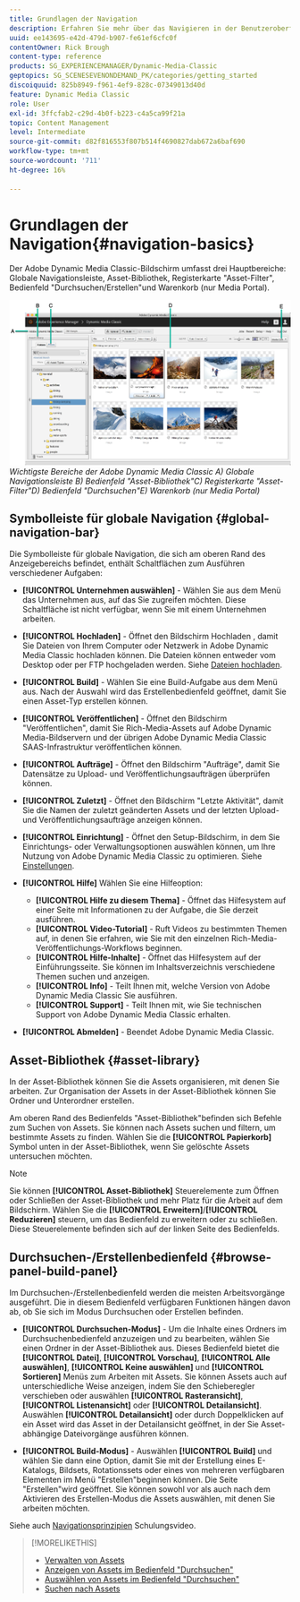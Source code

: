 ```yaml
---
title: Grundlagen der Navigation
description: Erfahren Sie mehr über das Navigieren in der Benutzeroberfläche von Adobe Dynamic Media Classic.
uuid: ee143695-e42d-479d-b907-fe61ef6cfc0f
contentOwner: Rick Brough
content-type: reference
products: SG_EXPERIENCEMANAGER/Dynamic-Media-Classic
geptopics: SG_SCENESEVENONDEMAND_PK/categories/getting_started
discoiquuid: 825b8949-f961-4ef9-828c-07349013d40d
feature: Dynamic Media Classic
role: User
exl-id: 3ffcfab2-c29d-4b0f-b223-c4a5ca99f21a
topic: Content Management
level: Intermediate
source-git-commit: d82f816553f807b514f4690827dab672a6baf690
workflow-type: tm+mt
source-wordcount: '711'
ht-degree: 16%

---
```


# Grundlagen der Navigation{#navigation-basics}

Der Adobe Dynamic Media Classic-Bildschirm umfasst drei Hauptbereiche: Globale Navigationsleiste, Asset-Bibliothek, Registerkarte &quot;Asset-Filter&quot;, Bedienfeld &quot;Durchsuchen/Erstellen&quot;und Warenkorb (nur Media Portal).

![Navigationsprinzipien](/help/using/assets/gs_navigation_basics_popup_popup.png)
*Wichtigste Bereiche der Adobe Dynamic Media Classic*
*A) Globale Navigationsleiste B) Bedienfeld &quot;Asset-Bibliothek&quot;C) Registerkarte &quot;Asset-Filter&quot;D) Bedienfeld &quot;Durchsuchen&quot;E) Warenkorb (nur Media Portal)*

## Symbolleiste für globale Navigation {#global-navigation-bar}

Die Symbolleiste für globale Navigation, die sich am oberen Rand des Anzeigebereichs befindet, enthält Schaltflächen zum Ausführen verschiedener Aufgaben:

* **[!UICONTROL Unternehmen auswählen]** - Wählen Sie aus dem Menü das Unternehmen aus, auf das Sie zugreifen möchten. Diese Schaltfläche ist nicht verfügbar, wenn Sie mit einem Unternehmen arbeiten.

* **[!UICONTROL Hochladen]** - Öffnet den Bildschirm Hochladen , damit Sie Dateien von Ihrem Computer oder Netzwerk in Adobe Dynamic Media Classic hochladen können. Die Dateien können entweder vom Desktop oder per FTP hochgeladen werden. Siehe [Dateien hochladen](/help/using/uploading-files.md).

* **[!UICONTROL Build]** - Wählen Sie eine Build-Aufgabe aus dem Menü aus. Nach der Auswahl wird das Erstellenbedienfeld geöffnet, damit Sie einen Asset-Typ erstellen können.

* **[!UICONTROL Veröffentlichen]** - Öffnet den Bildschirm &quot;Veröffentlichen&quot;, damit Sie Rich-Media-Assets auf Adobe Dynamic Media-Bildservern und der übrigen Adobe Dynamic Media Classic SAAS-Infrastruktur veröffentlichen können.

* **[!UICONTROL Aufträge]** - Öffnet den Bildschirm &quot;Aufträge&quot;, damit Sie Datensätze zu Upload- und Veröffentlichungsaufträgen überprüfen können.

* **[!UICONTROL Zuletzt]** - Öffnet den Bildschirm &quot;Letzte Aktivität&quot;, damit Sie die Namen der zuletzt geänderten Assets und der letzten Upload- und Veröffentlichungsaufträge anzeigen können.

* **[!UICONTROL Einrichtung]** - Öffnet den Setup-Bildschirm, in dem Sie Einrichtungs- oder Verwaltungsoptionen auswählen können, um Ihre Nutzung von Adobe Dynamic Media Classic zu optimieren. Siehe [Einstellungen](/help/using/setup-basics.md).

* **[!UICONTROL Hilfe]** Wählen Sie eine Hilfeoption:

   * **[!UICONTROL Hilfe zu diesem Thema]** - Öffnet das Hilfesystem auf einer Seite mit Informationen zu der Aufgabe, die Sie derzeit ausführen.
   * **[!UICONTROL Video-Tutorial]** - Ruft Videos zu bestimmten Themen auf, in denen Sie erfahren, wie Sie mit den einzelnen Rich-Media-Veröffentlichungs-Workflows beginnen.
   * **[!UICONTROL Hilfe-Inhalte]** - Öffnet das Hilfesystem auf der Einführungsseite. Sie können im Inhaltsverzeichnis verschiedene Themen suchen und anzeigen.
   * **[!UICONTROL Info]** - Teilt Ihnen mit, welche Version von Adobe Dynamic Media Classic Sie ausführen.
   * **[!UICONTROL Support]** - Teilt Ihnen mit, wie Sie technischen Support von Adobe Dynamic Media Classic erhalten.

* **[!UICONTROL Abmelden]** - Beendet Adobe Dynamic Media Classic.

## Asset-Bibliothek {#asset-library}

In der Asset-Bibliothek können Sie die Assets organisieren, mit denen Sie arbeiten. Zur Organisation der Assets in der Asset-Bibliothek können Sie Ordner und Unterordner erstellen.

Am oberen Rand des Bedienfelds &quot;Asset-Bibliothek&quot;befinden sich Befehle zum Suchen von Assets. Sie können nach Assets suchen und filtern, um bestimmte Assets zu finden. Wählen Sie die **[!UICONTROL Papierkorb]** Symbol unten in der Asset-Bibliothek, wenn Sie gelöschte Assets untersuchen möchten.

>[!NOTE]
>
>Sie können **[!UICONTROL Asset-Bibliothek]** Steuerelemente zum Öffnen oder Schließen der Asset-Bibliothek und mehr Platz für die Arbeit auf dem Bildschirm. Wählen Sie die **[!UICONTROL Erweitern]**/**[!UICONTROL Reduzieren]** steuern, um das Bedienfeld zu erweitern oder zu schließen. Diese Steuerelemente befinden sich auf der linken Seite des Bedienfelds.

## Durchsuchen-/Erstellenbedienfeld {#browse-panel-build-panel}

Im Durchsuchen-/Erstellenbedienfeld werden die meisten Arbeitsvorgänge ausgeführt. Die in diesem Bedienfeld verfügbaren Funktionen hängen davon ab, ob Sie sich im Modus Durchsuchen oder Erstellen befinden.

* **[!UICONTROL Durchsuchen-Modus]** - Um die Inhalte eines Ordners im Durchsuchenbedienfeld anzuzeigen und zu bearbeiten, wählen Sie einen Ordner in der Asset-Bibliothek aus. Dieses Bedienfeld bietet die **[!UICONTROL Datei]**, **[!UICONTROL Vorschau]**, **[!UICONTROL Alle auswählen]**, **[!UICONTROL Keine auswählen]** und **[!UICONTROL Sortieren]** Menüs zum Arbeiten mit Assets. Sie können Assets auch auf unterschiedliche Weise anzeigen, indem Sie den Schieberegler verschieben oder auswählen **[!UICONTROL Rasteransicht]**, **[!UICONTROL Listenansicht]** oder **[!UICONTROL Detailansicht]**. Auswählen **[!UICONTROL Detailansicht]** oder durch Doppelklicken auf ein Asset wird das Asset in der Detailansicht geöffnet, in der Sie Asset-abhängige Dateivorgänge ausführen können.

* **[!UICONTROL Build-Modus]** - Auswählen **[!UICONTROL Build]** und wählen Sie dann eine Option, damit Sie mit der Erstellung eines E-Katalogs, Bildsets, Rotationssets oder eines von mehreren verfügbaren Elementen im Menü &quot;Erstellen&quot;beginnen können. Die Seite &quot;Erstellen&quot;wird geöffnet. Sie können sowohl vor als auch nach dem Aktivieren des Erstellen-Modus die Assets auswählen, mit denen Sie arbeiten möchten.

Siehe auch [Navigationsprinzipien](https://s7d5.scene7.com/s7viewers/html5/VideoViewer.html?videoserverurl=https://s7d5.scene7.com/is/content/&amp;emailurl=https://s7d5.scene7.com/s7/emailFriend&amp;serverUrl=https://s7d5.scene7.com/is/image/&amp;config=Scene7SharedAssets/Universal_HTML5_Video&amp;contenturl=https://s7d5.scene7.com/skins/&amp;asset=S7tutorials/571_Navigation%20Basics_converted%20renamed_Getting%20Started-AVS) Schulungsvideo.

>[!MORELIKETHIS]
>
>* [Verwalten von Assets](about-managing-assets.md)
>* [Anzeigen von Assets im Bedienfeld &quot;Durchsuchen&quot;](viewing-assets-browse-panel.md#viewing_assets_in_the_browse_panel)
>* [Auswählen von Assets im Bedienfeld &quot;Durchsuchen&quot;](selecting-assets-browse-panel.md#selecting_assets_in_the_browse_panel)
>* [Suchen nach Assets](searching-assets.md#searching_assets)
